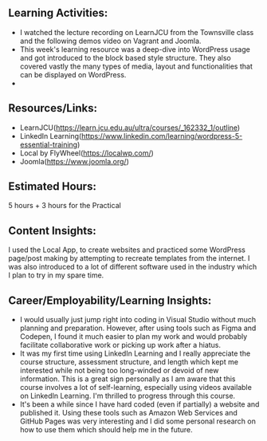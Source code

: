 ## Learning Activities:

- I watched the lecture recording on LearnJCU from the Townsville class and the following demos video on Vagrant and Joomla.
- This week's learning resource was a deep-dive into WordPress usage and got introduced to the block based style structure. They also covered vastly the many types of media, layout and functionalities that can be displayed on WordPress.
- 

## Resources/Links:

- LearnJCU(https://learn.jcu.edu.au/ultra/courses/_162332_1/outline)
- LinkedIn Learning(https://www.linkedin.com/learning/wordpress-5-essential-training)
- Local by FlyWheel(https://localwp.com/)
- Joomla(https://www.joomla.org/)

## Estimated Hours:

5 hours + 3 hours for the Practical

## Content Insights:
I used the Local App, to create websites and practiced some WordPress page/post making by attempting to recreate templates from the internet.
I was also introduced to a lot of different software used in the industry which I plan to try in my spare time.

## Career/Employability/Learning Insights:
- I would usually just jump right into coding in Visual Studio without much planning and preparation. However, after using tools such as Figma and Codepen, I found it much easier to plan my work and would probably facilitate collaborative work or picking up work after a hiatus.
- It was my first time using LinkedIn Learning and I really appreciate the course structure, assessment structure, and length which kept me interested while not being too long-winded or devoid of new information. This is a great sign personally as I am aware that this course involves a lot of self-learning, especially using videos available on LinkedIn Learning. I'm thrilled to progress through this course.
- It's been a while since I have hard coded (even if partially) a website and published it. Using these tools such as Amazon Web Services and GitHub Pages was very interesting and I did some personal research on how to use them which should help me in the future.
